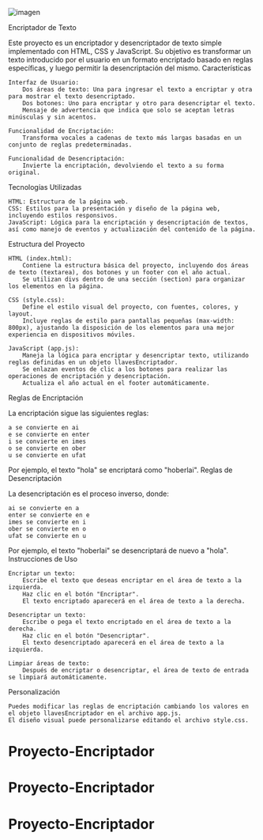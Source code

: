 ![imagen](https://github.com/user-attachments/assets/db37d512-76fb-4fea-952c-af963741817e)



Encriptador de Texto

Este proyecto es un encriptador y desencriptador de texto simple implementado con HTML, CSS y JavaScript. Su objetivo es transformar un texto introducido por el usuario en un formato encriptado basado en reglas específicas, y luego permitir la desencriptación del mismo.
Características

    Interfaz de Usuario:
        Dos áreas de texto: Una para ingresar el texto a encriptar y otra para mostrar el texto desencriptado.
        Dos botones: Uno para encriptar y otro para desencriptar el texto.
        Mensaje de advertencia que indica que solo se aceptan letras minúsculas y sin acentos.

    Funcionalidad de Encriptación:
        Transforma vocales a cadenas de texto más largas basadas en un conjunto de reglas predeterminadas.

    Funcionalidad de Desencriptación:
        Invierte la encriptación, devolviendo el texto a su forma original.

Tecnologías Utilizadas

    HTML: Estructura de la página web.
    CSS: Estilos para la presentación y diseño de la página web, incluyendo estilos responsivos.
    JavaScript: Lógica para la encriptación y desencriptación de textos, así como manejo de eventos y actualización del contenido de la página.

Estructura del Proyecto

    HTML (index.html):
        Contiene la estructura básica del proyecto, incluyendo dos áreas de texto (textarea), dos botones y un footer con el año actual.
        Se utilizan divs dentro de una sección (section) para organizar los elementos en la página.

    CSS (style.css):
        Define el estilo visual del proyecto, con fuentes, colores, y layout.
        Incluye reglas de estilo para pantallas pequeñas (max-width: 800px), ajustando la disposición de los elementos para una mejor experiencia en dispositivos móviles.

    JavaScript (app.js):
        Maneja la lógica para encriptar y desencriptar texto, utilizando reglas definidas en un objeto llavesEncriptador.
        Se enlazan eventos de clic a los botones para realizar las operaciones de encriptación y desencriptación.
        Actualiza el año actual en el footer automáticamente.

Reglas de Encriptación

La encriptación sigue las siguientes reglas:

    a se convierte en ai
    e se convierte en enter
    i se convierte en imes
    o se convierte en ober
    u se convierte en ufat

Por ejemplo, el texto "hola" se encriptará como "hoberlai".
Reglas de Desencriptación

La desencriptación es el proceso inverso, donde:

    ai se convierte en a
    enter se convierte en e
    imes se convierte en i
    ober se convierte en o
    ufat se convierte en u

Por ejemplo, el texto "hoberlai" se desencriptará de nuevo a "hola".
Instrucciones de Uso

    Encriptar un texto:
        Escribe el texto que deseas encriptar en el área de texto a la izquierda.
        Haz clic en el botón "Encriptar".
        El texto encriptado aparecerá en el área de texto a la derecha.

    Desencriptar un texto:
        Escribe o pega el texto encriptado en el área de texto a la derecha.
        Haz clic en el botón "Desencriptar".
        El texto desencriptado aparecerá en el área de texto a la izquierda.

    Limpiar áreas de texto:
        Después de encriptar o desencriptar, el área de texto de entrada se limpiará automáticamente.

Personalización

    Puedes modificar las reglas de encriptación cambiando los valores en el objeto llavesEncriptador en el archivo app.js.
    El diseño visual puede personalizarse editando el archivo style.css.
# Proyecto-Encriptador
# Proyecto-Encriptador
# Proyecto-Encriptador
